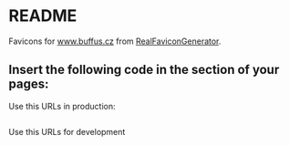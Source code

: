 README
======

Favicons for www.buffus.cz from [RealFaviconGenerator](http://realfavicongenerator.net/).


Insert the following code in the <head> section of your pages:
--------------------------------------------------------------

Use this URLs in production:

```html

```


Use this URLs for development

```html

```
